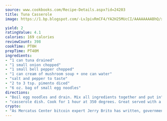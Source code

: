 ```yaml
---
source: www.cookbooks.com/Recipe-Details.aspx?id=24203
title: Tuna Casserole
image: https://1.bp.blogspot.com/-LvJpivRmCF4/YA2H25MUcCI/AAAAAAAABhQ/xgndXuMf7Zopp5S4RExCblnSp5YGujfSQCLcBGAsYHQ/s320/8.png

yield: 2
ratingValue: 4.1
calories: 169 calories
reviewCount: 398
cookTime: PT0H
prepTime: PT40M
ingredients:
- "1 can tuna drained"
- "1 small onion chopped"
- "1 small bell pepper chopped"
- "1 can cream of mushroom soup + one can water"
- "salt and pepper to taste"
- "2 to 3 tsp. pimento diced"
- "6 oz. bag of small egg noodles"
directions:
- "Boil egg noodles and drain. Mix all ingredients together and put in"
- "casserole dish. Cook for 1 hour at 350 degrees. Great served with a salad."
crypto:
- "As Mercatus Center bitcoin expert Jerry Brito has written, government regulation can either be ham-fisted or light to the touch."
---
```

